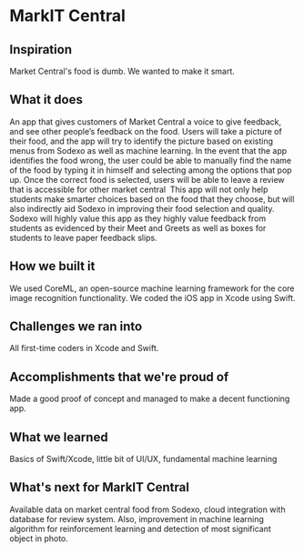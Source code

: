 # MarkIT Central

## Inspiration
Market Central's food is dumb. We wanted to make it smart.

## What it does
An app that gives customers of Market Central a voice to give feedback, and see other people’s feedback on the food. Users will take a picture of their food, and the app will try to identify the picture based on existing menus from Sodexo as well as machine learning. In the event that the app identifies the food wrong, the user could be able to manually find the name of the food by typing it in himself and selecting among the options that pop up. Once the correct food is selected, users will be able to leave a review that is accessible for other market central  This app will not only help students make smarter choices based on the food that they choose, but will also indirectly aid Sodexo in improving their food selection and quality. Sodexo will highly value this app as they highly value feedback from students as evidenced by their Meet and Greets as well as boxes for students to leave paper feedback slips. 

## How we built it
We used CoreML, an open-source machine learning framework for the core image recognition functionality. We coded the iOS app in Xcode using Swift.

## Challenges we ran into
All first-time coders in Xcode and Swift.

## Accomplishments that we're proud of
Made a good proof of concept and managed to make a decent functioning app.

## What we learned
Basics of Swift/Xcode, little bit of UI/UX, fundamental machine learning

## What's next for MarkIT Central
Available data on market central food from Sodexo, cloud integration with database for review system. Also, improvement in machine learning algorithm for reinforcement learning and detection of most significant object in photo.
